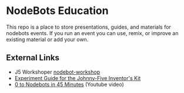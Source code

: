 # NodeBots Education

This repo is a place to store presentations, guides, and materials for nodebots events. If you run an event you can use, remix, or improve an existing material or add your own.


## External Links
 - J5 Workshoper [nodebot-workshop](https://www.npmjs.com/package/nodebot-workshop)
 - [Experiment Guide for the Johnny-Five Inventor's Kit](https://learn.sparkfun.com/tutorials/experiment-guide-for-the-johnny-five-inventors-kit/)
 - [0 to Nodebots in 45 Minutes](http://www.youtube.com/watch?v=lKogyZZJt_0) (Youtube video)
